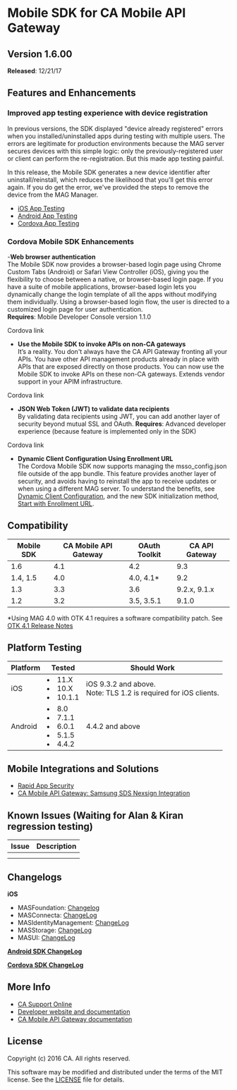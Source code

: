 
# Mobile SDK for CA Mobile API Gateway

## Version 1.6.00

**Released**: 12/21/17

## Features and Enhancements

### Improved app testing experience with device registration  
In previous versions, the SDK displayed "device already registered" errors when you installed/uninstalled apps during testing with multiple users. The errors are legitimate for production environments because the MAG server secures devices with this simple logic: only the previously-registered user or client can perform the re-registration. But this made app testing painful. 

In this release, the Mobile SDK generates a new device identifier after uninstall/reinstall, which reduces the likelihood that you'll get this error again. If you do get the error, we've provided the steps to remove the device from the MAG Manager.

- [iOS App Testing](mas.ca.com/docs/ios/1.6.00/guides/#app-testing)
- [Android App Testing](mas.ca.com/docs/android/1.6.00/guides/#app-testing)
- [Cordova App Testing](mas.ca.com/docs/cordova/1.6.00/guides/#app-testing)

            
### Cordova Mobile SDK Enhancements

-**Web browser authentication**  
The Mobile SDK now provides a browser-based login page using Chrome Custom Tabs (Android) or Safari View Controller (iOS), giving you the flexibility to choose between a native, or browser-based login page. If you have a suite of mobile applications, browser-based login lets you dynamically change the login template of all the apps without modifying them individually. Using a browser-based login flow, the user is directed to a customized login page for user authentication. 
<br>**Requires**: Mobile Developer Console version 1.1.0</br>

Cordova link

- **Use the Mobile SDK to invoke APIs on non-CA gateways**  
It’s a reality. You don't always have the CA API Gateway fronting all your APIs. You have other API management products already in place with APIs that are exposed directly on those products. You can now use the Mobile SDK to invoke APIs on these non-CA gateways. Extends vendor support in your APIM infrastructure.  

Cordova link

- **JSON Web Token (JWT) to validate data recipients**  
By validating data recipients using JWT, you can add another layer of security beyond mutual SSL and OAuth.
**Requires**: Advanced developer experience (because feature is implemented only in the SDK)  

Cordova link   

- **Dynamic Client Configuration Using Enrollment URL**   
The Cordova Mobile SDK now supports managing the msso_config.json file outside of the app bundle. This feature provides another layer of security, and avoids having to reinstall the app to receive updates or when using a different MAG server. To understand the benefits, see  [Dynamic Client Configuration](https://docops.ca.com/display/MAG/.Dynamic+Client+Configuration+v4.0), and the new SDK initialization method, [Start with Enrollment URL](mas.ca.com/docs/cordova/1.6.00/guides/#set-up-project-and-start-the-sdk).
            
## Compatibility 

| Mobile SDK | CA Mobile API Gateway | OAuth Toolkit | CA API Gateway  |
|------------|-----------------------|---------------|-----------------|
| 1.6        | 4.1                   | 4.2           | 9.3             |
| 1.4, 1.5   | 4.0                   | 4.0, 4.1*     | 9.2             |
| 1.3        | 3.3                   | 3.6           | 9.2.x, 9.1.x    |
| 1.2        | 3.2                   | 3.5, 3.5.1    | 9.1.0           |

\*Using MAG 4.0 with OTK 4.1 requires a software compatibility patch. See [OTK 4.1 Release Notes](https://docops.ca.com/display/OTK41/Release+Notes)

## Platform Testing 

 Platform | Tested                                   | Should Work                              |
| -------- | ---------------------------------------- | ---------------------------------------- |
| iOS      | <li>11.X</li><li>10.X</li> <li>10.1.1</li> | iOS 9.3.2 and above.  <br>Note: TLS 1.2 is required for iOS clients.</br> |
| Android  | <li>8.0</li><li>7.1.1</li> <li>6.0.1</li> <li>5.1.5</li> <li>4.4.2</li> | 4.4.2 and above      

## Mobile Integrations and Solutions

- [Rapid App Security](https://docops.ca.com/ras)
- [CA Mobile API Gateway: Samsung SDS Nexsign Integration](https://docops.ca.com/ca-mobile-api-gateway-samsung-sds-nexsign-integration)

## Known Issues (Waiting for Alan & Kiran regression testing)

| Issue | Description |
|-------|-------------|
|       |             |
|       |             |

## Changelogs

**iOS**
- MASFoundation: [Changelog](https://github.com/CAAPIM/iOS-MAS-Foundation/blob/develop/CHANGELOG.md)
- MASConnecta: [ChangeLog](https://github.com/CAAPIM/iOS-MAS-Connecta/blob/develop/CHANGELOG.md)
- MASIdentityManagement: [ChangeLog](https://github.com/CAAPIM/iOS-MAS-IdentityManagement/blob/develop/CHANGELOG.md)
- MASStorage: [ChangeLog](https://github.com/CAAPIM/iOS-MAS-Storage/blob/develop/CHANGELOG.md)
- MASUI: [ChangeLog](https://github.com/CAAPIM/iOS-MAS-UI/blob/develop/CHANGELOG.md)

**[Android SDK ChangeLog](https://github.com/CAAPIM/Android-MAS-SDK/blob/develop/ChangeLog.md)**

**[Cordova SDK ChangeLog](https://github.com/CAAPIM/Cordova-MAS-Foundation/blob/US419011-cordova-native-gaps/ChangeLog.md)**


## More Info

- [CA Support Online](https://support.ca.com/)
- [Developer website and documentation](https://mas.ca.com)
- [CA Mobile API Gateway documentation](https://docops.ca.com/mag)

## License

Copyright (c) 2016 CA. All rights reserved.

This software may be modified and distributed under the terms
of the MIT license. See the [LICENSE][license-link] file for details.

 [license-link]: /LICENSE
